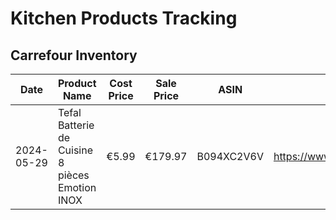 # Kitchen Products Tracking

## Carrefour Inventory

| Date | Product Name | Cost Price | Sale Price | ASIN | Amazon URL | Store URL |
|------|--------------|------------|------------|------|------------|-----------|
| 2024-05-29 | Tefal Batterie de Cuisine 8 pièces Emotion INOX | €5.99 | €179.97 | B094XC2V6V | https://www.amazon.fr/dp/B094XC2V6V | https://www.carrefour.fr/p/batterie-de-cuisine-compact-assortiment-de-8-pieces-en-inox-seb-3168430302198 | 